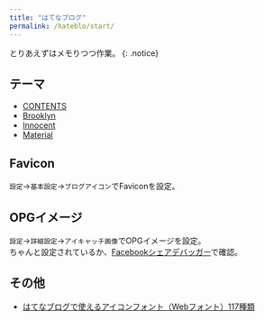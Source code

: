 ```yaml
---
title: "はてなブログ"
permalink: /hateblo/start/
---
```

とりあえずはメモりつつ作業。
{: .notice}

## テーマ

+ [CONTENTS](http://blog.hatena.ne.jp/-/store/theme/6653812171397613909)
+ [Brooklyn](http://blog.hatena.ne.jp/-/store/theme/6653586347155924442)
+ [Innocent](http://blog.hatena.ne.jp/-/store/theme/6653586347149180725)
+ [Material](http://blog.hatena.ne.jp/-/store/theme/8454420450093337097)

## Favicon

`設定`→`基本設定`→`ブログアイコン`でFaviconを設定。

## OPGイメージ

`設定`→`詳細設定`→`アイキャッチ画像`でOPGイメージを設定。  
ちゃんと設定されているか、[Facebookシェアデバッガー](https://developers.facebook.com/tools/debug/)で確認。

## その他

+ [はてなブログで使えるアイコンフォント（Webフォント）117種類](http://www.foxism.jp/entry/2017/01/19/023536)